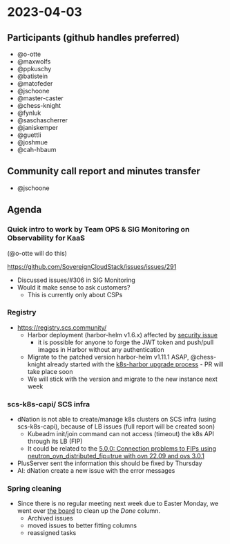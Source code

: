 # 2023-04-03
## Participants (github handles preferred)
* @o-otte
* @maxwolfs
* @ppkuschy
* @batistein
* @matofeder
* @jschoone
* @master-caster
* @chess-knight
* @fynluk
* @saschascherrer
* @janiskemper
* @guettli
* @joshmue
* @cah-hbaum

## Community call report and minutes transfer
* @jschoone

## Agenda

### Quick intro to work by Team OPS & SIG Monitoring on Observability for KaaS

(@o-otte will do this)

https://github.com/SovereignCloudStack/issues/issues/291

* Discussed issues/#306 in SIG Monitoring
* Would it make sense to ask customers?
    * This is currently only about CSPs

### Registry
* https://registry.scs.community/ 
    *  Harbor deployment (harbor-helm v1.6.x) affected by [security issue](https://github.com/goharbor/harbor/security/advisories/GHSA-j7jh-fmcm-xxwv)
        *  it is possible for anyone to forge the JWT token and push/pull images in Harbor without any authentication
    * Migrate to the patched version harbor-helm v1.11.1 ASAP, @chess-knight already started with the [k8s-harbor upgrade process](https://github.com/SovereignCloudStack/k8s-harbor/compare/main...postgres-test) - PR will take place soon 
    * We will stick with the version and migrate to the new instance next week

### scs-k8s-capi/ SCS infra
* dNation is not able to create/manage k8s clusters on SCS infra (using scs-k8s-capi), because of LB issues (full report will be created soon)
    * Kubeadm init/join command can not access (timeout) the k8s API through its LB (FIP) 
    * It could be related to the [5.0.0: Connection problems to FIPs using neutron_ovn_distributed_fip=true with ovn 22.09 and ovs 3.0.1](https://github.com/osism/issues/issues/490)
* PlusServer sent the information this should be fixed by Thursday
* AI: dNation create a new issue with the error messages

### Spring cleaning

* Since there is no regular meeting next week due to Easter Monday, we went over [the board](https://github.com/orgs/SovereignCloudStack/projects/6/views/7) to clean up the _Done_ column.
    * Archived issues
    * moved issues to better fitting columns
    * reassigned tasks



